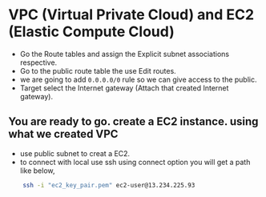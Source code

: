 
# VPC (Virtual Private Cloud) and EC2 (Elastic Compute Cloud)

- Go the Route tables and assign the Explicit subnet associations respective.
- Go to the public route table the use Edit routes.
- we are going to add ```0.0.0.0/0``` rule so we can give access to the public.
- Target select the Internet gateway (Attach that created Internet gateway).

## You are ready to go. create a EC2 instance. using what we created VPC

- use public subnet to creat a EC2.
- to connect with local use ssh using connect option you will get a path like below,

```bash
    ssh -i "ec2_key_pair.pem" ec2-user@13.234.225.93
 ```
